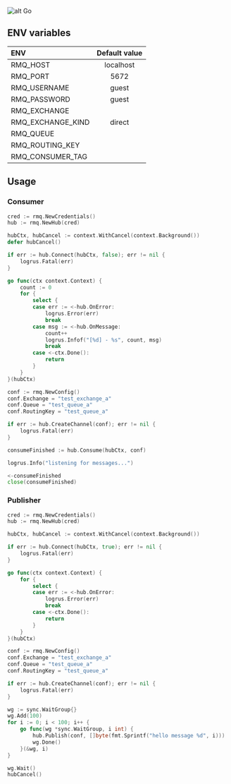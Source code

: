 ![alt Go](https://img.shields.io/github/go-mod/go-version/gobackpack/rmq)

## ENV variables

| ENV                | Default value |
|:-------------------|:-------------:|
| RMQ_HOST           | localhost     |
| RMQ_PORT           | 5672          |
| RMQ_USERNAME       | guest         |
| RMQ_PASSWORD       | guest         |
| RMQ_EXCHANGE       |               |
| RMQ_EXCHANGE_KIND  | direct        |
| RMQ_QUEUE          |               |
| RMQ_ROUTING_KEY    |               |
| RMQ_CONSUMER_TAG   |               |

## Usage

### Consumer

```go
cred := rmq.NewCredentials()
hub := rmq.NewHub(cred)

hubCtx, hubCancel := context.WithCancel(context.Background())
defer hubCancel()

if err := hub.Connect(hubCtx, false); err != nil {
    logrus.Fatal(err)
}

go func(ctx context.Context) {
    count := 0
    for {
        select {
        case err := <-hub.OnError:
            logrus.Error(err)
            break
        case msg := <-hub.OnMessage:
            count++
            logrus.Infof("[%d] - %s", count, msg)
            break
        case <-ctx.Done():
            return
        }
    }
}(hubCtx)

conf := rmq.NewConfig()
conf.Exchange = "test_exchange_a"
conf.Queue = "test_queue_a"
conf.RoutingKey = "test_queue_a"

if err := hub.CreateChannel(conf); err != nil {
    logrus.Fatal(err)
}

consumeFinished := hub.Consume(hubCtx, conf)

logrus.Info("listening for messages...")

<-consumeFinished
close(consumeFinished)
```


### Publisher

```go
cred := rmq.NewCredentials()
hub := rmq.NewHub(cred)

hubCtx, hubCancel := context.WithCancel(context.Background())

if err := hub.Connect(hubCtx, true); err != nil {
    logrus.Fatal(err)
}

go func(ctx context.Context) {
    for {
        select {
        case err := <-hub.OnError:
            logrus.Error(err)
            break
        case <-ctx.Done():
            return
        }
    }
}(hubCtx)

conf := rmq.NewConfig()
conf.Exchange = "test_exchange_a"
conf.Queue = "test_queue_a"
conf.RoutingKey = "test_queue_a"

if err := hub.CreateChannel(conf); err != nil {
    logrus.Fatal(err)
}

wg := sync.WaitGroup{}
wg.Add(100)
for i := 0; i < 100; i++ {
    go func(wg *sync.WaitGroup, i int) {
        hub.Publish(conf, []byte(fmt.Sprintf("hello message %d", i)))
        wg.Done()
    }(&wg, i)
}

wg.Wait()
hubCancel()
```
